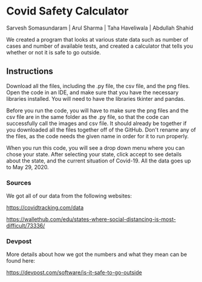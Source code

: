# Covid Safety Calculator
Sarvesh Somasundaram | Arul Sharma | Taha Haveliwala | Abdullah Shahid

We created a program that looks at various state data such as number of cases and number of available tests, and created a calculator that tells you whether or not it is safe to go outside.

## Instructions
Download all the files, including the .py file, the csv file, and the png files.
Open the code in an IDE, and make sure that you have the necessary libraries installed.
You will need to have the libraries tkinter and pandas.

Before you run the code, you will have to make sure the png files and the csv file are in the same folder as the .py file, so that the code can successfully call the images and csv file. It should already be together if you downloaded all the files together off of the GitHub. Don't rename any of the files, as the code needs the given name in order for it to run properly.

When you run this code, you will see a drop down menu where you can chose your state. After selecting your state, click accept to see details about the state, and the current situation of Covid-19.
All the data goes up to May 29, 2020.

### Sources
We got all of our data from the following websites: 

https://covidtracking.com/data

https://wallethub.com/edu/states-where-social-distancing-is-most-difficult/73336/


### Devpost
More details about how we got the numbers and what they mean can be found here:

https://devpost.com/software/is-it-safe-to-go-outside
